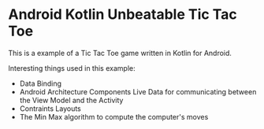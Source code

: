 # Android Kotlin Unbeatable Tic Tac Toe

This is a example of a Tic Tac Toe game written in Kotlin for Android.

Interesting things used in this example:

* Data Binding
* Android Architecture Components Live Data for communicating between the View Model and the Activity
* Contraints Layouts
* The Min Max algorithm to compute the computer's moves
